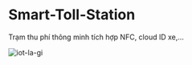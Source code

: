 # Smart-Toll-Station
Trạm thu phí thông minh tích hợp NFC, cloud ID xe,...


![iot-la-gi](https://github.com/user-attachments/assets/122d9ef4-287a-4d6e-909c-e5f5e7cd1e5d)
